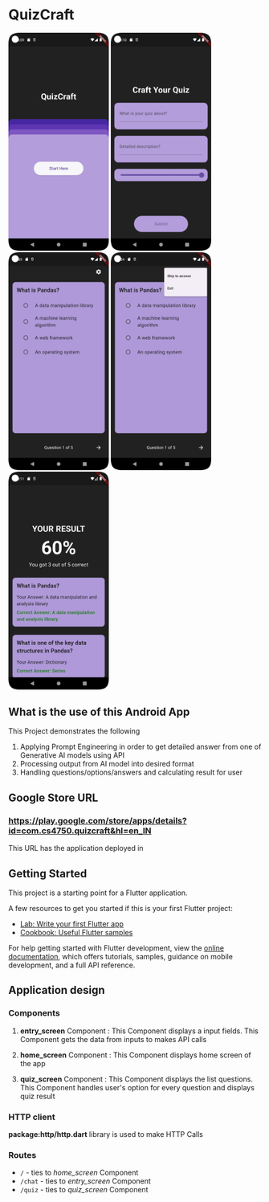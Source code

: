 # QuizCraft

<img src='./Screenshot_20240416_221009.png' title='Chosen Screenshot' width='200' alt='Chosen Screenshot' /> <img src='./Screenshot_20240416_221031.png' title='Chosen Screenshot' width='200' alt='Chosen Screenshot' /> <img src='./Screenshot_20240425_135354.png' title='Chosen Screenshot' width='200' alt='Chosen Screenshot' /> <img src='./Screenshot_20240425_135432.png' title='Chosen Screenshot' width='200' alt='Chosen Screenshot' /> <img src='./Screenshot_20240416_221134.png' title='Chosen Screenshot' width='200' alt='Chosen Screenshot' />
 
## What is the use of this Android App

This Project demonstrates the following
1. Applying Prompt Engineering in order to get detailed answer from one of Generative AI models using API
2. Processing output from AI model into desired format
3. Handling questions/options/answers and calculating result for user

## Google Store URL

### https://play.google.com/store/apps/details?id=com.cs4750.quizcraft&hl=en_IN
This URL has the application deployed in

## Getting Started

This project is a starting point for a Flutter application.

A few resources to get you started if this is your first Flutter project:

- [Lab: Write your first Flutter app](https://docs.flutter.dev/get-started/codelab)
- [Cookbook: Useful Flutter samples](https://docs.flutter.dev/cookbook)

For help getting started with Flutter development, view the
[online documentation](https://docs.flutter.dev/), which offers tutorials,
samples, guidance on mobile development, and a full API reference.

## Application design

### Components

1. **entry_screen** Component : This Component displays a input fields. This Component gets the data from inputs to makes API calls

2. **home_screen** Component : This Component displays home screen of the app

3. **quiz_screen** Component : This Component displays the list questions. This Component handles user's option for every question and displays quiz result


### HTTP client

**package:http/http.dart** library is used to make HTTP Calls

### Routes

- `/` - ties to *home_screen* Component
- `/chat` - ties to *entry_screen* Component
- `/quiz` - ties to *quiz_screen* Component
